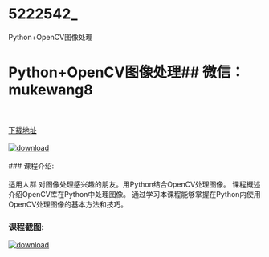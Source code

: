 # 5222542_
Python+OpenCV图像处理
# Python+OpenCV图像处理## 微信：mukewang8
<br/></br>[下载地址](http://www.36tz.cn/article/5222542 "下载地址")
<br/></br>[![download](http://36tz.cn/muke_img/2022_01_1-50.png "下载地址")](http://www.36tz.cn/article/5222542 "下载地址")
<br/></br>### 课程介绍:<br/></br>适用人群
对图像处理感兴趣的朋友。用Python结合OpenCV处理图像。
课程概述
介绍OpenCV库在Python中处理图像。
通过学习本课程能够掌握在Python内使用OpenCV处理图像的基本方法和技巧。

### 课程截图:
[![download](http://36tz.cn/muke_img/2022_01_2-51.png "下载地址")](http://www.36tz.cn/article/5222542 "下载地址")
